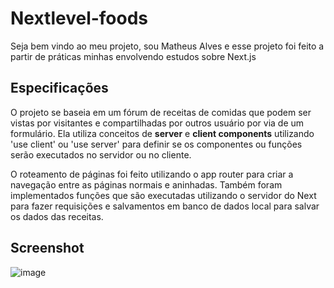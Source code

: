 # Nextlevel-foods

Seja bem vindo ao meu projeto, sou Matheus Alves e esse projeto foi feito a partir de práticas minhas envolvendo estudos sobre Next.js

## Especificações

O projeto se baseia em um fórum de receitas de comidas que podem ser vistas por visitantes e compartilhadas por outros usuário por via de um formulário. Ela utiliza conceitos de **server** e **client components** utilizando 'use client' ou 'use server' para definir se os componentes ou funções serão executados no servidor ou no cliente. 

O roteamento de páginas foi feito utilizando o app router para criar a navegação entre as páginas normais e aninhadas. 
Também foram implementados funções que são executadas utilizando o servidor do Next para fazer requisições e salvamentos em banco de dados local para salvar os dados das receitas.

## Screenshot

![image](https://github.com/MatheusAlvesPereiraRosa/Nextlevel-foods/assets/88355395/96ed05ba-3752-475c-9ae6-e56d70619f32)
